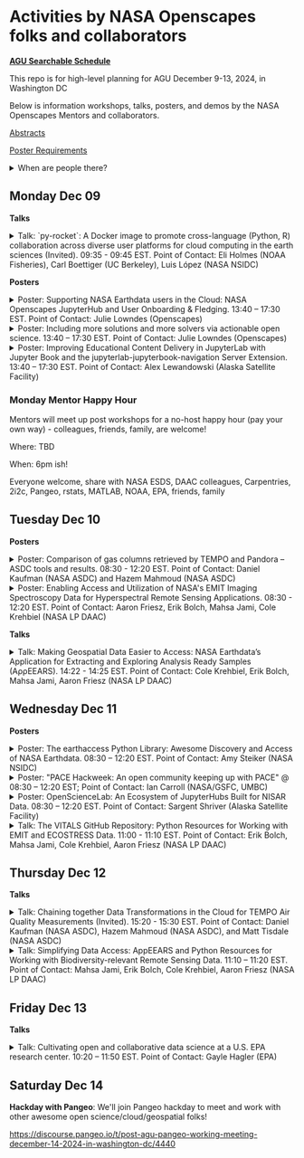 # Activities by NASA Openscapes folks and collaborators

[**AGU Searchable Schedule**](https://agu.confex.com/agu/agu24/meetingapp.cgi/Home/0)

This repo is for high-level planning for AGU December 9-13, 2024, in Washington DC

Below is information workshops, talks, posters, and demos by the NASA Openscapes Mentors and collaborators.

[Abstracts](https://docs.google.com/document/d/1RbuVA66X4Rl9MQhfYhZJh-RFFTM9uYGxtrox7KDwi8o/edit#heading=h.eonz7sl9ca5m)

[Poster Requirements](https://www.agu.org/annual-meeting/present#overview#poster-requirements)

<details>
<summary>When are people there?
</summary> 


- Cassie: Tuesday - Thursday (mostly representing SWOT though Tuesday)
- Julie: Sunday night - Saturday evening
- Chris: Monday - Tuesday
- Alex: Monday - Tuesday

</details>

## Monday Dec 09

**Talks**

<details>
<summary>Talk: `py-rocket`: A Docker image to promote cross-language (Python, R) collaboration across diverse user platforms for cloud computing in the earth sciences (Invited). 09:35 - 09:45 EST. Point of Contact: Eli Holmes (NOAA Fisheries), Carl Boettiger (UC Berkeley), Luis López (NASA NSIDC)
</summary> 
  
<https://agu.confex.com/agu/agu24/meetingapp.cgi/Paper/1619232>

Session: U11A: [Accelerating Scientific Discovery and Interdisciplinary Collaboration Through Cloud Computing Hubs and Tools I Oral](https://agu.confex.com/agu/agu24/meetingapp.cgi/Session/240934)

Monday, 9 December 2024, 09:35 - 09:45 EST
Ballroom A (Convention Center)

</details>

**Posters**

<details>
<summary>Poster: Supporting NASA Earthdata users in the Cloud: NASA Openscapes JupyterHub and User Onboarding & Fledging. 13:40 – 17:30 EST. Point of Contact: Julie Lowndes (Openscapes)
</summary> 
  
<https://agu.confex.com/agu/agu24/meetingapp.cgi/Paper/1708480>

Session: U13A: Accelerating Scientific Discovery and Interdisciplinary Collaboration Through Cloud Computing Hubs and Tools II Poster  

Monday, 9 December 2024, 13:40 – 17:30 EST
Washington Convention Center, Hall D (Poster Hall)

People to help present the poster: Alex Lewandowski, Julie Lowndes

</details>

<details>
<summary>Poster: Including more solutions and more solvers via actionable open science. 13:40 – 17:30 EST.  Point of Contact: Julie Lowndes (Openscapes)
</summary> 
  
<https://agu.confex.com/agu/agu24/meetingapp.cgi/Paper/1709763>

Session: IN13A: Flourishing Science Commons: Data Science, Open Science, and Knowledge Communities Poster

Monday, 9 December 2024, 13:40 – 17:30 EST  
Washington Convention Center, Hall D (Poster Hall)  

People to help present the poster: 

</details>

<details>
<summary>Poster: Improving Educational Content Delivery in JupyterLab with Jupyter Book and the jupyterlab-jupyterbook-navigation Server Extension. 13:40 – 17:30 EST. Point of Contact: Alex Lewandowski (Alaska Satellite Facility)

</summary> 
  
<https://agu.confex.com/agu/agu24/meetingapp.cgi/Paper/1717476>

Monday, 9 December 2024, 13:40 – 17:30 EST
Washington Convention Center, Hall B-C (Poster Hall)

</details>


### Monday Mentor Happy Hour

Mentors will meet up post workshops for a no-host happy hour (pay your own way) - colleagues, friends, family, are welcome!

Where: TBD

When: 6pm ish!

Everyone welcome, share with NASA ESDS, DAAC colleagues, Carpentries, 2i2c, Pangeo, rstats, MATLAB, NOAA, EPA, friends, family

## Tuesday Dec 10

**Posters** 

<details>
<summary>Poster: Comparison of gas columns retrieved by TEMPO and Pandora – ASDC tools and results. 08:30 - 12:20 EST. Point of Contact: Daniel Kaufman (NASA ASDC) and Hazem Mahmoud (NASA ASDC)
</summary> 
  
<https://agu.confex.com/agu/agu24/meetingapp.cgi/Paper/1526184>

Session: A21I - Geostationary Satellite Observations of Atmospheric Composition II Poster 

Tuesday, 10 December 2024, 08:30 - 12:20 EST
Hall B-C (Poster Hall) (Convention Center)

</details>

<details>
<summary>Poster: Enabling Access and Utilization of NASA's EMIT Imaging Spectroscopy Data for Hyperspectral Remote Sensing Applications. 08:30 - 12:20 EST.  
Point of Contact: Aaron Friesz, Erik Bolch, Mahsa Jami, Cole Krehbiel  (NASA LP DAAC)
</summary> 
  
<https://agu.confex.com/agu/agu24/meetingapp.cgi/Paper/1711664>

Session: B21L - Hyperspectral Remote Sensing and Machine Learning for Precision Agriculture Poster

Tuesday, 10 December 2024, 08:30 - 12:20
Hall B-C (Poster Hall) (Convention Center)
</details>

**Talks**

<details>
<summary>Talk: Making Geospatial Data Easier to Access: NASA Earthdata’s Application for Extracting and Exploring Analysis Ready Samples (AρρEEARS). 14:22 - 14:25 EST.  
Point of Contact: Cole Krehbiel, Erik Bolch, Mahsa Jami, Aaron Friesz  (NASA LP DAAC)
</summary> 
  
<https://agu.confex.com/agu/agu24/meetingapp.cgi/Paper/1621853>

Session: IN23E - Showcasing Your Earth Data Products, Tools, and Services I eLightning

Tuesday, 10 December 2024, 14:22 - 14:25 EST.
eLightning Theater 4 (Convention Center)
</details>

## Wednesday Dec 11

**Posters**
<details>
<summary>Poster: The earthaccess Python Library: Awesome Discovery and Access of NASA Earthdata. 08:30 – 12:20 EST.  Point of Contact: Amy Steiker (NASA NSIDC)
</summary> 
  
<https://agu.confex.com/agu/agu24/meetingapp.cgi/Paper/1706883>

Session: IN31E: Showcasing Your Earth Data Products, Tools, and Services III Poster  

Wednesday, 11 December 2024, 08:30 – 12:20 EST  
Washington Convention Center, Hall D (Poster Hall)  

People to help present the poster: Luis López, Michele Thornton, Julie Lowndes

</details>

<details>
<summary>Poster: "PACE Hackweek: An open community keeping up with PACE" @ 08:30 – 12:20 EST; Point of Contact: Ian Carroll (NASA/GSFC, UMBC)</summary>
  
https://agu.confex.com/agu/agu24/meetingapp.cgi/Paper/1577974

Session: ED31G - Reflections on Open Science: Sharing Stories, Progress, and Lessons Learned I - Poster

Wednesday, 11 December 2024, 08:30 – 12:20 EST  
Washington Convention Center, Hall B-C (Poster Hall)  

</details>

<details>
<summary>Poster: OpenScienceLab: An Ecosystem of JupyterHubs Built for NISAR Data. 08:30 – 12:20 EST. Point of Contact: Sargent Shriver (Alaska Satellite Facility)

</summary> 
  
<https://agu.confex.com/agu/agu24/meetingapp.cgi/Paper/1702873>

Wednesday, 11 December 2024, 08:30 – 12:20 EST
Washington Convention Center, Hall B-C (Poster Hall)

</details>

<details>
<summary>Talk: The VITALS GitHub Repository: Python Resources for Working with EMIT and ECOSTRESS Data. 11:00 - 11:10 EST.  
Point of Contact:  Erik Bolch, Mahsa Jami, Cole Krehbiel, Aaron Friesz  (NASA LP DAAC)
</summary> 
  
<https://agu.confex.com/agu/agu24/meetingapp.cgi/Paper/1677641>

Session: GC32A - Advancing Global Imaging Spectroscopy and Thermal Infrared Measurements, Including Results from ECOSTRESS, EMIT, SBG, and Others II Oral

Wednesday, 11 December 2024, 11:00 - 11:10 EST.
Salon C (Convention Center)
</details>

## Thursday Dec 12

**Talks**

<details>
<summary>Talk: Chaining together Data Transformations in the Cloud for TEMPO Air Quality Measurements (Invited). 15:20 - 15:30 EST.  Point of Contact: Daniel Kaufman (NASA ASDC), Hazem Mahmoud (NASA ASDC), and Matt Tisdale (NASA ASDC)
</summary> 
  
<https://agu.confex.com/agu/agu24/meetingapp.cgi/Paper/1748985>

Session: IN43D - Transformative Earth Science Data: The Tools/Services and Innovations Driving Timely and Impactful Research, Analysis, and Decision-Making II Oral

Thursday, 12 December 2024, 15:20 - 15:30 EST
Marquis 12-13 (Marriott Marquis)
</details>

<details>
<summary>Talk: Simplifying Data Access: AppEEARS and Python Resources for Working with Biodiversity-relevant Remote Sensing Data. 11:10 – 11:20 EST.  
Point of Contact: Mahsa Jami, Erik Bolch, Cole Krehbiel, Aaron Friesz  (NASA LP DAAC)
</summary> 
  
<https://agu.confex.com/agu/agu24/meetingapp.cgi/Paper/1676889>

Session: B42A: Advances in Remote Sensing for Monitoring Biodiversity Change: Integrating Data and Models Across Scales and Technologies

Thursday, 12 December 2024, 11:10 – 11:20 EST
151 A (Convention Center)
</details>

  
## Friday Dec 13

**Talks**

<details>
<summary> Talk: Cultivating open and collaborative data science at a U.S. EPA research center. 10:20 – 11:50 EST. Point of Contact: Gayle Hagler (EPA)
</summary> 
  
<https://agu.confex.com/agu/agu24/meetingapp.cgi/Paper/1621791>

Session: [ED52C: Reflections on Open Science: Sharing Stories, Progress, and Lessons Learned II Oral](https://agu.confex.com/agu/agu24/meetingapp.cgi/Session/236714)

Friday, 13 December 2024, 10:20 – 11:50 EST
Marriott Marquis, Marquis 12-13

</details>

## Saturday Dec 14

**Hackday with Pangeo**: We'll join Pangeo hackday to meet and work with other awesome open science/cloud/geospatial folks!

https://discourse.pangeo.io/t/post-agu-pangeo-working-meeting-december-14-2024-in-washington-dc/4440

